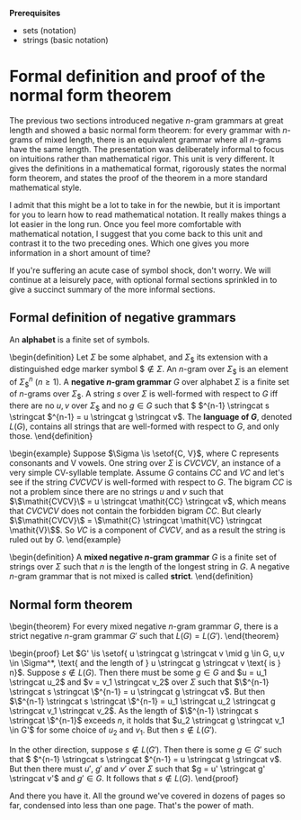 **Prerequisites**

- sets (notation)
- strings (basic notation)

# Formal definition and proof of the normal form theorem

The previous two sections introduced negative $n$-gram grammars at great length and showed a basic normal form theorem: for every grammar with $n$-grams of mixed length, there is an equivalent grammar where all $n$-grams have the same length.
The presentation was deliberately informal to focus on intuitions rather than mathematical rigor.
This unit is very different.
It gives the definitions in a mathematical format, rigorously states the normal form theorem, and states the proof of the theorem in a more standard mathematical style.

I admit that this might be a lot to take in for the newbie, but it is important for you to learn how to read mathematical notation.
It really makes things a lot easier in the long run.
Once you feel more comfortable with mathematical notation, I suggest that you come back to this unit and contrast it to the two preceding ones.
Which one gives you more information in a short amount of time?

If you're suffering an acute case of symbol shock, don't worry.
We will continue at a leisurely pace, with optional formal sections sprinkled in to give a succinct summary of the more informal sections.

## Formal definition of negative grammars

An **alphabet** is a finite set of symbols.

\begin{definition}
Let $\Sigma$ be some alphabet, and $\Sigma_\$$ its extension with a distinguished edge marker symbol $\$ \notin \Sigma$.
An $n$-gram over $\Sigma_\$$ is an element of $\Sigma_\$^n$ ($n \geq 1$).
A <b>negative $n$-gram grammar</b> $G$ over alphabet $\Sigma$ is a finite set of $n$-grams over $\Sigma_\$$.
A string $s$ over $\Sigma$ is well-formed with respect to $G$ iff there are no $u, v$ over $\Sigma_\$$ and no $g \in G$ such that
$ \$^{n-1} \stringcat s \stringcat \$^{n-1} = u \stringcat g \stringcat v$.
The <b>language of $G$</b>, denoted $L(G)$, contains all strings that are well-formed with respect to $G$, and only those.
\end{definition}

\begin{example}
Suppose $\Sigma \is \setof{C, V}$, where C represents consonants and V vowels.
One string over $\Sigma$ is $\mathit{CVCVCV}$, an instance of a very simple CV-syllable template.
Assume $G$ contains $\mathit{CC}$ and $\mathit{VC}$ and let's see if the string $\mathit{CVCVCV}$ is well-formed with respect to $G$.
The bigram $\mathit{CC}$ is not a problem since there are no strings $u$ and $v$ such that $\$\mathit{CVCV}\$ = u \stringcat \mathit{CC} \stringcat v$, which means that $\mathit{CVCVCV}$ does not contain the forbidden bigram $\mathit{CC}$.
But clearly $\$\mathit{CVCV}\$ = \$\mathit{C} \stringcat \mathit{VC} \stringcat \mathit{V}\$$.
So $\mathit{VC}$ is a component of $\mathit{CVCV}$, and as a result the string is ruled out by $G$.
\end{example}

\begin{definition}
A <b>mixed negative $n$-gram grammar</b> $G$ is a finite set of strings over $\Sigma$ such that $n$ is the length of the longest string in $G$.
A negative $n$-gram grammar that is not mixed is called <b>strict</b>.
\end{definition}

## Normal form theorem

\begin{theorem}
For every mixed negative $n$-gram grammar $G$, there is a strict negative $n$-gram grammar $G'$ such that $L(G) = L(G')$.
\end{theorem}

\begin{proof}
Let $G' \is \setof{ u \stringcat g \stringcat v \mid g \in G, u,v \in \Sigma^*, \text{ and the length of } u \stringcat g \stringcat v \text{ is } n}$.
Suppose $s \notin L(G)$.
Then there must be some $g \in G$ and $u = u_1 \stringcat u_2$ and $v = v_1 \stringcat v_2$ over $\Sigma$ such that $\$^{n-1} \stringcat s \stringcat \$^{n-1} = u \stringcat g \stringcat v$.
But then $\$^{n-1} \stringcat s \stringcat \$^{n-1} = u_1 \stringcat u_2 \stringcat g \stringcat v_1 \stringcat v_2$.
As the length of $\$^{n-1} \stringcat s \stringcat \$^{n-1}$ exceeds $n$, it holds that $u_2 \stringcat g \stringcat v_1 \in G'$ for some choice of $u_2$ and $v_1$.
But then $s \notin L(G')$.

In the other direction, suppose $s \notin L(G')$.
Then there is some $g \in G'$ such that $ \$^{n-1} \stringcat s \stringcat \$^{n-1} = u \stringcat g \stringcat v$.
But then there must $u'$, $g'$ and $v'$ over $\Sigma$ such that $g = u' \stringcat g' \stringcat v'$ and $g' \in G$.
It follows that $s \notin L(G)$.
\end{proof}

And there you have it.
All the ground we've covered in dozens of pages so far, condensed into less than one page.
That's the power of math.
